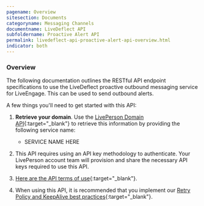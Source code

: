 ```yaml
---
pagename: Overview
sitesection: Documents
categoryname: Messaging Channels
documentname: LiveDeflect API
subfoldername: Proactive Alert API
permalink: livedeflect-api-proactive-alert-api-overview.html
indicator: both
---
```


### Overview

The following documentation outlines the RESTful API endpoint specifications to use the LiveDeflect proactive outbound messaging service for LiveEngage. This can be used to send outbound alerts.

A few things you'll need to get started with this API:

1. **Retrieve your domain**. Use the [LivePerson Domain API](agent-domain-domain-api.html){:target="_blank"} to retrieve this information by providing the following service name:

	* SERVICE NAME HERE

2. This API requires using an API key methodology to authenticate. Your LivePerson account team will provision and share the necessary API keys required to use this API.

3. [Here are the API terms of use](https://www.liveperson.com/policies/terms-of-use){:target="_blank"}.

4. When using this API, it is recommended that you implement our [Retry Policy and KeepAlive best practices](guides-retry-policy.html){:target="_blank"}.
